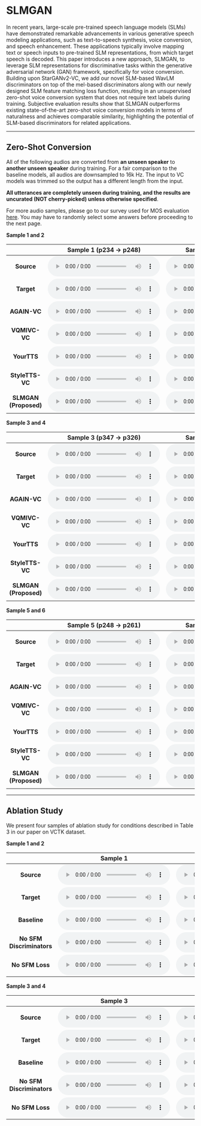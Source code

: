 # SLMGAN

In recent years, large-scale pre-trained speech language models (SLMs) have demonstrated remarkable advancements in various generative speech modeling applications, such as text-to-speech synthesis, voice conversion, and speech enhancement. These applications typically involve mapping text or speech inputs to pre-trained SLM representations, from which target speech is decoded. This paper introduces a new approach, SLMGAN, to leverage SLM representations for discriminative tasks within the generative adversarial network (GAN) framework, specifically for voice conversion. Building upon StarGANv2-VC, we add our novel SLM-based WavLM discriminators on top of the mel-based discriminators along with our newly designed SLM feature matching loss function, resulting in an unsupervised zero-shot voice conversion system that does not require text labels during training. Subjective evaluation results show that SLMGAN outperforms existing state-of-the-art zero-shot voice conversion models in terms of naturalness and achieves comparable similarity, highlighting the potential of SLM-based discriminators for related applications.

---

## Zero-Shot Conversion

All of the following audios are converted from **an unseen speaker** to **another unseen speaker** during training. For a fair comparison to the baseline models, all audios are downsampled to 16k Hz. The input to VC models was trimmed so the output has a different length from the input. 

**All utterances are completely unseen during training, and the results are uncurated (NOT cherry-picked) unless otherwise specified**.

For more audio samples, please go to our survey used for MOS evaluation [here](https://survey.alchemer.com/s3/7323195/VC-wavLM-GT-0424).  You may have to randomly select some answers before proceeding to the next page.

**Sample 1 and 2**

|              | Sample 1 (p234 → p248) | Sample 2 (p261 → p245) |
|:------------:|:-------:|:-------:|
|    **Source**    |    <audio controls="controls">  <source type="audio/wav" src="https://raw.githubusercontent.com/sfmgan/sfmgan.github.io/main/demo/source/11.wav"></source> </audio>   |    <audio controls="controls">  <source type="audio/wav" src="https://raw.githubusercontent.com/sfmgan/sfmgan.github.io/main/demo/source/39.wav"></source> </audio>  |
|    **Target**    |     <audio controls="controls">  <source type="audio/wav" src="https://raw.githubusercontent.com/sfmgan/sfmgan.github.io/main/demo/gt/11.wav"></source> </audio>   |     <audio controls="controls">  <source type="audio/wav" src="https://raw.githubusercontent.com/sfmgan/sfmgan.github.io/main/demo/gt/39.wav"></source> </audio> |
|    **AGAIN-VC**   |     <audio controls="controls">  <source type="audio/wav" src="https://raw.githubusercontent.com/sfmgan/sfmgan.github.io/main/demo/againvc/11.wav"></source> </audio>    |     <audio controls="controls">  <source type="audio/wav" src="https://raw.githubusercontent.com/sfmgan/sfmgan.github.io/main/demo/againvc/39.wav"></source> </audio>     |
|    **VQMIVC-VC**   |     <audio controls="controls">  <source type="audio/wav" src="https://raw.githubusercontent.com/sfmgan/sfmgan.github.io/main/demo/vqmivc/11.wav"></source> </audio>    |     <audio controls="controls">  <source type="audio/wav" src="https://raw.githubusercontent.com/sfmgan/sfmgan.github.io/main/demo/vqmivc/39.wav"></source> </audio>     |
| **YourTTS** |    <audio controls="controls">  <source type="audio/wav" src="https://raw.githubusercontent.com/sfmgan/sfmgan.github.io/main/demo/yourtts/11.wav"></source> </audio>     |    <audio controls="controls">  <source type="audio/wav" src="https://raw.githubusercontent.com/sfmgan/sfmgan.github.io/main/demo/yourtts/39.wav"></source> </audio>      |
| **StyleTTS-VC** |    <audio controls="controls">  <source type="audio/wav" src="https://raw.githubusercontent.com/sfmgan/sfmgan.github.io/main/demo/stylettsvc/11.wav"></source> </audio>     |    <audio controls="controls">  <source type="audio/wav" src="https://raw.githubusercontent.com/sfmgan/sfmgan.github.io/main/demo/stylettsvc/39.wav"></source> </audio>      |
| **SLMGAN (Proposed)** |    <audio controls="controls">  <source type="audio/wav" src="https://raw.githubusercontent.com/sfmgan/sfmgan.github.io/main/demo/slmgan/11.wav"></source> </audio>     |    <audio controls="controls">  <source type="audio/wav" src="https://raw.githubusercontent.com/sfmgan/sfmgan.github.io/main/demo/slmgan/39.wav"></source> </audio>      |

**Sample 3 and 4**

|              | Sample 3 (p347 → p326) | Sample 4 (p261 → p234) |
|:------------:|:-------:|:-------:|
|    **Source**    |    <audio controls="controls">  <source type="audio/wav" src="https://raw.githubusercontent.com/sfmgan/sfmgan.github.io/main/demo/source/65.wav"></source> </audio>   |    <audio controls="controls">  <source type="audio/wav" src="https://raw.githubusercontent.com/sfmgan/sfmgan.github.io/main/demo/source/68.wav"></source> </audio>  |
|    **Target**    |     <audio controls="controls">  <source type="audio/wav" src="https://raw.githubusercontent.com/sfmgan/sfmgan.github.io/main/demo/gt/65.wav"></source> </audio>   |     <audio controls="controls">  <source type="audio/wav" src="https://raw.githubusercontent.com/sfmgan/sfmgan.github.io/main/demo/gt/68.wav"></source> </audio> |
|    **AGAIN-VC**   |     <audio controls="controls">  <source type="audio/wav" src="https://raw.githubusercontent.com/sfmgan/sfmgan.github.io/main/demo/againvc/65.wav"></source> </audio>    |     <audio controls="controls">  <source type="audio/wav" src="https://raw.githubusercontent.com/sfmgan/sfmgan.github.io/main/demo/againvc/68.wav"></source> </audio>     |
|    **VQMIVC-VC**   |     <audio controls="controls">  <source type="audio/wav" src="https://raw.githubusercontent.com/sfmgan/sfmgan.github.io/main/demo/vqmivc/65.wav"></source> </audio>    |     <audio controls="controls">  <source type="audio/wav" src="https://raw.githubusercontent.com/sfmgan/sfmgan.github.io/main/demo/vqmivc/68.wav"></source> </audio>     |
| **YourTTS** |    <audio controls="controls">  <source type="audio/wav" src="https://raw.githubusercontent.com/sfmgan/sfmgan.github.io/main/demo/yourtts/65.wav"></source> </audio>     |    <audio controls="controls">  <source type="audio/wav" src="https://raw.githubusercontent.com/sfmgan/sfmgan.github.io/main/demo/yourtts/68.wav"></source> </audio>      |
| **StyleTTS-VC** |    <audio controls="controls">  <source type="audio/wav" src="https://raw.githubusercontent.com/sfmgan/sfmgan.github.io/main/demo/stylettsvc/65.wav"></source> </audio>     |    <audio controls="controls">  <source type="audio/wav" src="https://raw.githubusercontent.com/sfmgan/sfmgan.github.io/main/demo/stylettsvc/68.wav"></source> </audio>      |
| **SLMGAN (Proposed)** |    <audio controls="controls">  <source type="audio/wav" src="https://raw.githubusercontent.com/sfmgan/sfmgan.github.io/main/demo/slmgan/65.wav"></source> </audio>     |    <audio controls="controls">  <source type="audio/wav" src="https://raw.githubusercontent.com/sfmgan/sfmgan.github.io/main/demo/slmgan/68.wav"></source> </audio>      |

**Sample 5 and 6**

|              | Sample 5 (p248 → p261) | Sample 6 (p234 → p245) |
|:------------:|:-------:|:-------:|
|    **Source**    |    <audio controls="controls">  <source type="audio/wav" src="https://raw.githubusercontent.com/sfmgan/sfmgan.github.io/main/demo/source/33.wav"></source> </audio>   |    <audio controls="controls">  <source type="audio/wav" src="https://raw.githubusercontent.com/sfmgan/sfmgan.github.io/main/demo/source/0.wav"></source> </audio>  |
|    **Target**    |     <audio controls="controls">  <source type="audio/wav" src="https://raw.githubusercontent.com/sfmgan/sfmgan.github.io/main/demo/gt/33.wav"></source> </audio>   |     <audio controls="controls">  <source type="audio/wav" src="https://raw.githubusercontent.com/sfmgan/sfmgan.github.io/main/demo/gt/0.wav"></source> </audio> |
|    **AGAIN-VC**   |     <audio controls="controls">  <source type="audio/wav" src="https://raw.githubusercontent.com/sfmgan/sfmgan.github.io/main/demo/againvc/33.wav"></source> </audio>    |     <audio controls="controls">  <source type="audio/wav" src="https://raw.githubusercontent.com/sfmgan/sfmgan.github.io/main/demo/againvc/0.wav"></source> </audio>     |
|    **VQMIVC-VC**   |     <audio controls="controls">  <source type="audio/wav" src="https://raw.githubusercontent.com/sfmgan/sfmgan.github.io/main/demo/vqmivc/33.wav"></source> </audio>    |     <audio controls="controls">  <source type="audio/wav" src="https://raw.githubusercontent.com/sfmgan/sfmgan.github.io/main/demo/vqmivc/0.wav"></source> </audio>     |
| **YourTTS** |    <audio controls="controls">  <source type="audio/wav" src="https://raw.githubusercontent.com/sfmgan/sfmgan.github.io/main/demo/yourtts/33.wav"></source> </audio>     |    <audio controls="controls">  <source type="audio/wav" src="https://raw.githubusercontent.com/sfmgan/sfmgan.github.io/main/demo/yourtts/0.wav"></source> </audio>      |
| **StyleTTS-VC** |    <audio controls="controls">  <source type="audio/wav" src="https://raw.githubusercontent.com/sfmgan/sfmgan.github.io/main/demo/stylettsvc/33.wav"></source> </audio>     |    <audio controls="controls">  <source type="audio/wav" src="https://raw.githubusercontent.com/sfmgan/sfmgan.github.io/main/demo/stylettsvc/0.wav"></source> </audio>      |
| **SLMGAN (Proposed)** |    <audio controls="controls">  <source type="audio/wav" src="https://raw.githubusercontent.com/sfmgan/sfmgan.github.io/main/demo/slmgan/33.wav"></source> </audio>     |    <audio controls="controls">  <source type="audio/wav" src="https://raw.githubusercontent.com/sfmgan/sfmgan.github.io/main/demo/slmgan/0.wav"></source> </audio>      |

---

## Ablation Study

We present four samples of ablation study for conditions described in Table 3 in our paper on VCTK dataset. 

**Sample 1 and 2**

|              | Sample 1 | Sample 2 |
|:------------:|:-------:|:-------:|
|    **Source**    |    <audio controls="controls">  <source type="audio/wav" src="https://raw.githubusercontent.com/sfmgan/sfmgan.github.io/main/ablation/source/2.wav"></source> </audio>   |    <audio controls="controls">  <source type="audio/wav" src="https://raw.githubusercontent.com/sfmgan/sfmgan.github.io/main/ablation/source/15.wav"></source> </audio>  |
|    **Target**    |     <audio controls="controls">  <source type="audio/wav" src="https://raw.githubusercontent.com/sfmgan/sfmgan.github.io/main/ablation/gt/2.wav"></source> </audio>   |     <audio controls="controls">  <source type="audio/wav" src="https://raw.githubusercontent.com/sfmgan/sfmgan.github.io/main/ablation/gt/15.wav"></source> </audio> |
|    **Baseline**   |     <audio controls="controls">  <source type="audio/wav" src="https://raw.githubusercontent.com/sfmgan/sfmgan.github.io/main/ablation/baseline/2.wav"></source> </audio>    |     <audio controls="controls">  <source type="audio/wav" src="https://raw.githubusercontent.com/sfmgan/sfmgan.github.io/main/ablation/baseline/15.wav"></source> </audio>     |
|    **No SFM Discriminators**   |     <audio controls="controls">  <source type="audio/wav" src="https://raw.githubusercontent.com/sfmgan/sfmgan.github.io/main/ablation/nosfm/2.wav"></source> </audio>    |     <audio controls="controls">  <source type="audio/wav" src="https://raw.githubusercontent.com/sfmgan/sfmgan.github.io/main/ablation/nosfm/15.wav"></source> </audio>     |
|    **No SFM Loss**   |     <audio controls="controls">  <source type="audio/wav" src="https://raw.githubusercontent.com/sfmgan/sfmgan.github.io/main/ablation/nofm/2.wav"></source> </audio>    |     <audio controls="controls">  <source type="audio/wav" src="https://raw.githubusercontent.com/sfmgan/sfmgan.github.io/main/ablation/nofm/15.wav"></source> </audio>     |

**Sample 3 and 4**

|              | Sample 3 | Sample 4 |
|:------------:|:-------:|:-------:|
|    **Source**    |    <audio controls="controls">  <source type="audio/wav" src="https://raw.githubusercontent.com/sfmgan/sfmgan.github.io/main/ablation/source/40.wav"></source> </audio>   |    <audio controls="controls">  <source type="audio/wav" src="https://raw.githubusercontent.com/sfmgan/sfmgan.github.io/main/ablation/source/25.wav"></source> </audio>  |
|    **Target**    |     <audio controls="controls">  <source type="audio/wav" src="https://raw.githubusercontent.com/sfmgan/sfmgan.github.io/main/ablation/gt/40.wav"></source> </audio>   |     <audio controls="controls">  <source type="audio/wav" src="https://raw.githubusercontent.com/sfmgan/sfmgan.github.io/main/ablation/gt/25.wav"></source> </audio> |
|    **Baseline**   |     <audio controls="controls">  <source type="audio/wav" src="https://raw.githubusercontent.com/sfmgan/sfmgan.github.io/main/ablation/baseline/40.wav"></source> </audio>    |     <audio controls="controls">  <source type="audio/wav" src="https://raw.githubusercontent.com/sfmgan/sfmgan.github.io/main/ablation/baseline/25.wav"></source> </audio>     |
|    **No SFM Discriminators**   |     <audio controls="controls">  <source type="audio/wav" src="https://raw.githubusercontent.com/sfmgan/sfmgan.github.io/main/nosfm/40.wav"></source> </audio>    |     <audio controls="controls">  <source type="audio/wav" src="https://raw.githubusercontent.com/sfmgan/sfmgan.github.io/main/ablation/nosfm/25.wav"></source> </audio>     |
|    **No SFM Loss**   |     <audio controls="controls">  <source type="audio/wav" src="https://raw.githubusercontent.com/sfmgan/sfmgan.github.io/main/ablation/nofm/40.wav"></source> </audio>    |     <audio controls="controls">  <source type="audio/wav" src="https://raw.githubusercontent.com/sfmgan/sfmgan.github.io/main/ablation/nofm/25.wav"></source> </audio>     |

